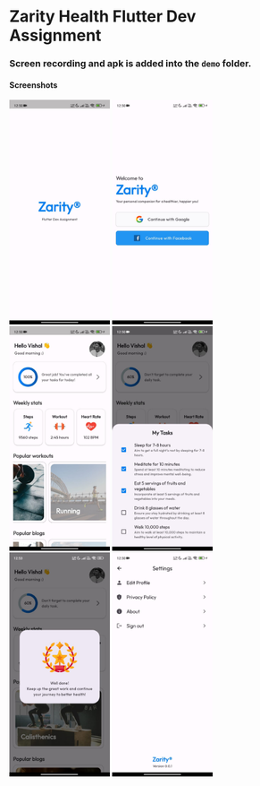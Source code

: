 # Zarity Health Flutter Dev Assignment

### Screen recording and apk is added into the `demo` folder.

#### Screenshots

<img src ="demo/screenshots/s0.jpg" width=180>
<img src ="demo/screenshots/s1.jpg" width=180>
<img src ="demo/screenshots/s2.jpg" width=180>
<img src ="demo/screenshots/s3.jpg" width=180>
<img src ="demo/screenshots/s4.jpg" width=180>
<img src ="demo/screenshots/s5.jpg" width=180>
